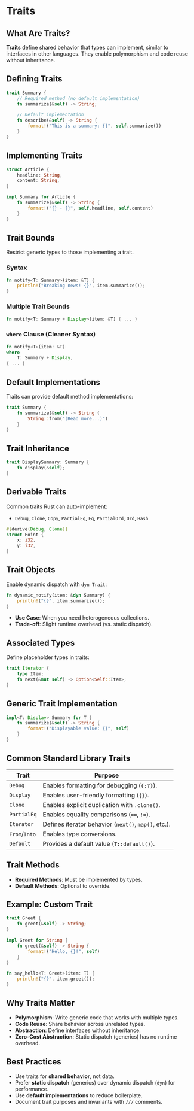 # Traits

## What Are Traits?
**Traits** define shared behavior that types can implement, similar to interfaces in other languages. They enable polymorphism and code reuse without inheritance.

## Defining Traits
```rust
trait Summary {
    // Required method (no default implementation)
    fn summarize(&self) -> String;

    // Default implementation
    fn describe(&self) -> String {
        format!("This is a summary: {}", self.summarize())
    }
}
```

## Implementing Traits
```rust
struct Article {
    headline: String,
    content: String,
}

impl Summary for Article {
    fn summarize(&self) -> String {
        format!("{} - {}", self.headline, self.content)
    }
}
```

## Trait Bounds
Restrict generic types to those implementing a trait.

### Syntax
```rust
fn notify<T: Summary>(item: &T) {
    println!("Breaking news! {}", item.summarize());
}
```

### Multiple Trait Bounds
```rust
fn notify<T: Summary + Display>(item: &T) { ... }
```

### `where` Clause (Cleaner Syntax)
```rust
fn notify<T>(item: &T)
where
    T: Summary + Display,
{ ... }
```

## Default Implementations
Traits can provide default method implementations:
```rust
trait Summary {
    fn summarize(&self) -> String {
        String::from("(Read more...)")
    }
}
```

## Trait Inheritance
```rust
trait DisplaySummary: Summary {
    fn display(&self);
}
```

## Derivable Traits
Common traits Rust can auto-implement:
- `Debug`, `Clone`, `Copy`, `PartialEq`, `Eq`, `PartialOrd`, `Ord`, `Hash`

```rust
#[derive(Debug, Clone)]
struct Point {
    x: i32,
    y: i32,
}
```

## Trait Objects
Enable dynamic dispatch with `dyn Trait`:

```rust
fn dynamic_notify(item: &dyn Summary) {
    println!("{}", item.summarize());
}
```

- **Use Case**: When you need heterogeneous collections.
- **Trade-off**: Slight runtime overhead (vs. static dispatch).

## Associated Types
Define placeholder types in traits:

```rust
trait Iterator {
    type Item;
    fn next(&mut self) -> Option<Self::Item>;
}
```

## Generic Trait Implementation
```rust
impl<T: Display> Summary for T {
    fn summarize(&self) -> String {
        format!("Displayable value: {}", self)
    }
}
```

## Common Standard Library Traits

| Trait          | Purpose                                                                 |
|----------------|-------------------------------------------------------------------------|
| `Debug`        | Enables formatting for debugging (`{:?}`).                             |
| `Display`      | Enables user-friendly formatting (`{}`).                                |
| `Clone`        | Enables explicit duplication with `.clone()`.                           |
| `PartialEq`    | Enables equality comparisons (`==`, `!=`).                              |
| `Iterator`     | Defines iterator behavior (`next()`, `map()`, etc.).                    |
| `From`/`Into`  | Enables type conversions.                                               |
| `Default`      | Provides a default value (`T::default()`).                              |

## Trait Methods
- **Required Methods**: Must be implemented by types.
- **Default Methods**: Optional to override.

## Example: Custom Trait
```rust
trait Greet {
    fn greet(&self) -> String;
}

impl Greet for String {
    fn greet(&self) -> String {
        format!("Hello, {}!", self)
    }
}

fn say_hello<T: Greet>(item: T) {
    println!("{}", item.greet());
}
```

## Why Traits Matter
- **Polymorphism**: Write generic code that works with multiple types.
- **Code Reuse**: Share behavior across unrelated types.
- **Abstraction**: Define interfaces without inheritance.
- **Zero-Cost Abstraction**: Static dispatch (generics) has no runtime overhead.

## Best Practices
- Use traits for **shared behavior**, not data.
- Prefer **static dispatch** (generics) over dynamic dispatch (`dyn`) for performance.
- Use **default implementations** to reduce boilerplate.
- Document trait purposes and invariants with `///` comments.
